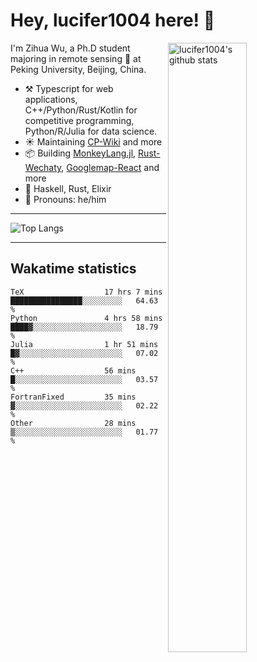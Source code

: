 # Hey, lucifer1004 here! :wave:

<img width="50%" align="right" alt="lucifer1004's github stats" src="https://github-readme-stats.vercel.app/api?username=lucifer1004&show_icons=true">

I'm Zihua Wu, a Ph.D student majoring in remote sensing :satellite: at Peking University, Beijing, China.

- :hammer_and_pick: Typescript for web applications, C++/Python/Rust/Kotlin for competitive programming, Python/R/Julia for data science.
- :sunny: Maintaining [CP-Wiki](https://cp-wiki.vercel.app) and more 
- :package: Building [MonkeyLang.jl](https://github.com/lucifer1004/MonkeyLang.jl), [Rust-Wechaty](https://github.com/wechaty/rust-wechaty), [Googlemap-React](https://github.com/googlemap-react/googlemap-react) and more
- :seedling: Haskell, Rust, Elixir
- :man: Pronouns: he/him

---

![Top Langs](https://github-readme-stats.vercel.app/api/top-langs/?username=lucifer1004&layout=compact)

---

## Wakatime statistics

<!--START_SECTION:waka-->

```text
TeX                  17 hrs 7 mins   ████████████████░░░░░░░░░   64.63 %
Python               4 hrs 58 mins   ████▓░░░░░░░░░░░░░░░░░░░░   18.79 %
Julia                1 hr 51 mins    █▓░░░░░░░░░░░░░░░░░░░░░░░   07.02 %
C++                  56 mins         █░░░░░░░░░░░░░░░░░░░░░░░░   03.57 %
FortranFixed         35 mins         ▓░░░░░░░░░░░░░░░░░░░░░░░░   02.22 %
Other                28 mins         ▒░░░░░░░░░░░░░░░░░░░░░░░░   01.77 %
```

<!--END_SECTION:waka-->
